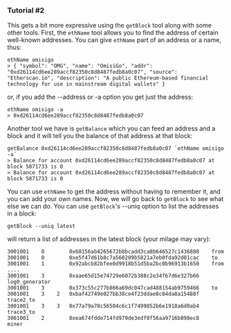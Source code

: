 ### Tutorial #2

This gets a bit more expressive using the `getBlock` tool along with some other tools. First, the `ethName` tool allows you to find the address of certain well-known addresses. You can give `ethName` part of an address or a name, thus:

    ethName omisigo
    > { "symbol": "OMG", "name": "OmisiGo", "addr": "0xd26114cd6ee289accf82350c8d8487fedb8a0c07", "source": "Etherscan.io", "description": "A public Ethereum-based financial technology for use in mainstream digital wallets" }
    
or, if you add the --address or -a option you get just the address:

    ethName omisigo -a
    > 0xd26114cd6ee289accf82350c8d8487fedb8a0c07
    
Another tool we have is `getBalance` which you can feed an address and a block and it will tell you the balance of that address at that block:

    getBalance 0xd26114cd6ee289accf82350c8d8487fedb8a0c07 `ethName omisigo -a`
    > Balance for account 0xd26114cd6ee289accf82350c8d8487fedb8a0c07 at block 5871733 is 0
    > Balance for account 0xd26114cd6ee289accf82350c8d8487fedb8a0c07 at block 5871733 is 0
    
You can use `ethName` to get the address without having to remember it, and you can add your own names. Now, we will go back to `getBlock` to see what else we can do. You can use `getBlock`'s --uniq option to list the addresses in a block:

    getBlock --uniq latest
     
will return a list of addresses in the latest block (your milage may vary):

    3001001    0        0x68156ab4265672b8bcadd3ca8b646527c1436880    from
    3001001    0        0xe5f47d61b8c7a560209b5821a7eb0fda92d01cac    to
    3001001    1        0x92abcb82bfee0d9918b51d5ba2bc0b96913b1650    from
    ....
    3001001    3        0xaae65d15e74729e6072b388c2e34f67d6e327b66    log0_generator
    3001001    3        0x373c55c277b866a69dc047cad488154ab9759466    to
    3001001    3    2   0xbaf42749e027bb38ce4f23ddae8c84da8a15488f    trace2_to
    3001001    3    3   0x77a79a78c56504c6c1f7499852b6e1918a6d0ab4    trace3_to
    3001001    2        0xea674fdde714fd979de3edf0f56aa9716b898ec8    miner

